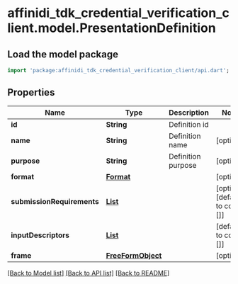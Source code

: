 # affinidi_tdk_credential_verification_client.model.PresentationDefinition

## Load the model package

```dart
import 'package:affinidi_tdk_credential_verification_client/api.dart';
```

## Properties

| Name                       | Type                                                        | Description        | Notes                            |
| -------------------------- | ----------------------------------------------------------- | ------------------ | -------------------------------- |
| **id**                     | **String**                                                  | Definition id      |
| **name**                   | **String**                                                  | Definition name    | [optional]                       |
| **purpose**                | **String**                                                  | Definition purpose | [optional]                       |
| **format**                 | [**Format**](Format.md)                                     |                    | [optional]                       |
| **submissionRequirements** | [**List<SubmissionRequirement>**](SubmissionRequirement.md) |                    | [optional] [default to const []] |
| **inputDescriptors**       | [**List<InputDescriptor>**](InputDescriptor.md)             |                    | [default to const []]            |
| **frame**                  | [**FreeFormObject**](FreeFormObject.md)                     |                    | [optional]                       |

[[Back to Model list]](../README.md#documentation-for-models) [[Back to API list]](../README.md#documentation-for-api-endpoints) [[Back to README]](../README.md)
